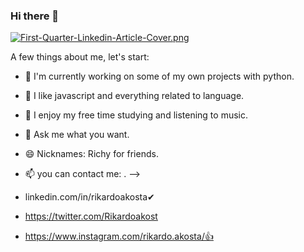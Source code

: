 ### Hi there 👋

[![First-Quarter-Linkedin-Article-Cover.png](https://i.postimg.cc/XqhRJ58B/First-Quarter-Linkedin-Article-Cover.png)](https://postimg.cc/H8wZvVFT)


A few things about me, let's start:

- 🔭 I'm currently working on some of my own projects with python.
- 🥰 I like javascript and everything related to language.
- 🌱 I enjoy my free time studying and listening to music.
- 💬 Ask me what you want.
- 😄 Nicknames: Richy for friends.
- 📫 you can contact me: .
-->

- linkedin.com/in/rikardoakosta✔ 
- https://twitter.com/Rikardoakost 
- https://www.instagram.com/rikardo.akosta/👍
